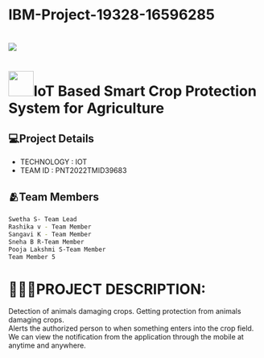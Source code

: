 # IBM-Project-19328-16596285
#  <img src="https://www.canva.com/design/DAFPjMJn394/Oy0nMxESd7gegk3H6NYzNA/watch?utm_content=DAFPjMJn394&utm_campaign=share_your_design&utm_medium=link&utm_source=shareyourdesignpanel">

#  <img src="https://user-images.githubusercontent.com/111967006/196842888-b43e540b-47e9-4d82-bcd2-e10021b23dd8.gif" width="50px">IoT Based Smart Crop Protection System for Agriculture
 
## 💻Project Details
- TECHNOLOGY : IOT        
- TEAM ID : PNT2022TMID39683

## 🫂Team Members

```sh
Swetha S- Team Lead
Rashika v - Team Member
Sangavi K - Team Member
Sneha B R-Team Member
Pooja Lakshmi S-Team Member
Team Member 5
```

# **👩🏻‍💻PROJECT DESCRIPTION:**          
Detection of animals damaging crops.
Getting protection from animals damaging crops.      
Alerts the authorized person to when something enters into the crop field.     
We can view the notification from the application through the mobile at anytime and anywhere.  







